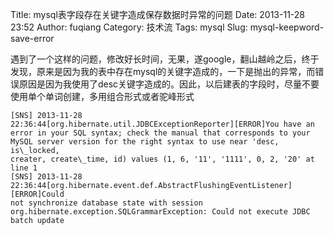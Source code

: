 Title: mysql表字段存在关键字造成保存数据时异常的问题
Date: 2013-11-28 23:52
Author: fuqiang
Category: 技术流
Tags: mysql
Slug: mysql-keepword-save-error

遇到了一个这样的问题，修改好长时间，无果，遂google，翻山越岭之后，终于发现，原来是因为我的表中存在mysql的关键字造成的，一下是抛出的异常，而错误原因是因为我使用了desc关键字造成的。因此，以后建表的字段时，尽量不要使用单个单词创建，多用组合形式或者驼峰形式
```
[SNS] 2013-11-28
22:36:44[org.hibernate.util.JDBCExceptionReporter][ERROR]You have an
error in your SQL syntax; check the manual that corresponds to your
MySQL server version for the right syntax to use near 'desc, is\_locked,
creater, create\_time, id) values (1, 6, '11', '1111', 0, 2, '20' at
line 1  
[SNS] 2013-11-28
22:36:44[org.hibernate.event.def.AbstractFlushingEventListener][ERROR]Could
not synchronize database state with session  
org.hibernate.exception.SQLGrammarException: Could not execute JDBC
batch update
```